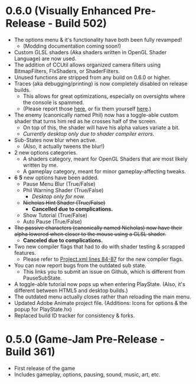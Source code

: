 # 0.6.0 (Visually Enhanced Pre-Release - Build 502)
- The options menu & it's functionality have both been fully revamped!<br> 
	- (Modding documentation coming soon!)
- Custom GLSL shaders (Aka shaders written in OpenGL Shader Language) are now used.
- The addition of CCUtil allows organized camera filters using BitmapFilters, FlxShaders, or ShaderFilters.
- Unused functions are stripped from any build on 0.6.0 or higher.
- Traces (aka debugging/printing) is now completely disabled on release builds.<br> 
	- This allows for great optimizations, especially on oversights where the console is spammed. 
	- (Please report those [here](https://github.com/DillyzThe1/ColorCove/issues), or fix them yourself [here](https://github.com/DillyzThe1/ColorCove/pulls).)
- The enemy (canonically named Phil) now has a toggle-able custom shader that turns him red as he crosses half of the screen.<br>
	- On top of this, the shader will have his alpha values variate a bit.
	- <i>Currently desktop only due to shader compiler errors.</i>
- Sub-States now blur when active.<br>
	- (Also, it actually tweens the blur!)
- 2 new options categories.
	- A shaders category, meant for OpenGL Shaders that are most likely written by me.
	- A gameplay category, meant for minor gameplay-affecting tweaks.
- <s>6</s> <b>5</b> new options have been added.
	- Pause Menu Blur (True/False)
	- Phil Warning Shader (True/False)
		- <i>Desktop only for now.</i>
	- <s>Nicholas Hint Shader (True/False)</s> 
		- <b>Cancelled due to complications.</b>
	- Show Tutorial (True/False)
	- Auto Pause (True/False)
- <s>The passive characters (canonically named Nicholas) now have their alpha lowered when closer to the mouse using a GLSL shader.</s>
	- <b>Canceled due to complications.</b>
- Two new compiler flags that had to do with shader testing & scrapped features.
	- Please refer to [Project.xml lines 84-87](https://github.com/DillyzThe1/ColorCove/blob/0.5.0/Project.xml#L84) for the new compiler flags.
- You can now report bugs from the outdated sub state.
	- This links you to submit an issue on Github, which is different from PauseSubState.
- A toggle-able tutorial now pops up when entering PlayState. (Also, it's different between HTML5 and desktop builds.)
- The outdated menu actually closes rather than reloading the main menu.
- Updated Adobe Animate project file. (Additions: Icons for options & the popup for PlayState.hx)
- Replaced build ID tracker for consistency & forks.

# 0.5.0 (Game-Jam Pre-Release - Build 361)
- First release of the game
- Includes gameplay, options, pausing, sound, music, art, etc.